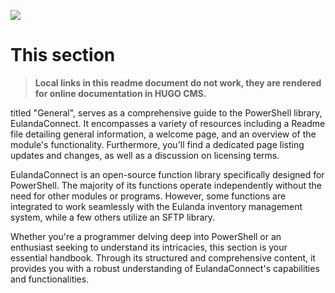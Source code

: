 ![](/general.png) 

# This section

> **Local links in this readme document do not work, they are rendered for online documentation in HUGO CMS.**

titled "General", serves as a comprehensive guide to the PowerShell library, EulandaConnect. It encompasses a variety of resources including a Readme file detailing general information, a welcome page, and an overview of the module's functionality. Furthermore, you'll find a dedicated page listing updates and changes, as well as a discussion on licensing terms.

EulandaConnect is an open-source function library specifically designed for PowerShell. The majority of its functions operate independently without the need for other modules or programs. However, some functions are integrated to work seamlessly with the Eulanda inventory management system, while a few others utilize an SFTP library.

Whether you're a programmer delving deep into PowerShell or an enthusiast seeking to understand its intricacies, this section is your essential handbook. Through its structured and comprehensive content, it provides you with a robust understanding of EulandaConnect's capabilities and functionalities.
